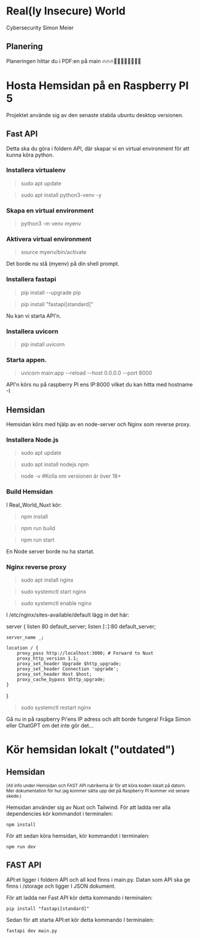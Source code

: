 # Real(ly Insecure) World

Cybersecurity Simon Meier

## Planering

Planeringen hittar du i PDF:en på main 🔥🔥🔥🦅🦅🦅🦅🗽🗽🗽🗽


# Hosta Hemsidan på en Raspberry PI 5

Projektet använde sig av den senaste stabila ubuntu desktop versionen. 

## Fast API

Detta ska du göra i foldern API, där skapar vi en virtual environment för att kunna köra python.


### Installera virtualenv
 > sudo apt update

 > sudo apt install python3-venv -y

### Skapa en virtual environment
 > python3 -m venv myenv

### Aktivera virtual environment
 > source myenv/bin/activate

Det borde nu stå (myenv) på din shell prompt.

### Installera fastapi

 > pip install --upgrade pip 

 > pip install "fastapi[standard]" 

Nu kan vi starta API'n.

### Installera uvicorn
 > pip install uvicorn

### Starta appen.
 > uvicorn main:app --reload --host 0.0.0.0 --port 8000

API'n körs nu på raspberry PI ens IP:8000 vilket du kan hitta med hostname -I


## Hemsidan

Hemsidan körs med hjälp av en node-server och Nginx som reverse proxy. 

### Installera Node.js

 > sudo apt update

 > sudo apt install nodejs npm

 > node -v #Kolla om versionen är över 18+

### Build Hemsidan

I Real_World_Nuxt kör:

 > npm install

 > npm run build

 > npm run start

En Node server borde nu ha startat. 

### Nginx reverse proxy

 > sudo apt install nginx

 > sudo systemctl start nginx

 > sudo systemctl enable nginx

I /etc/nginx/sites-available/default lägg in det här:

server {
    listen 80 default_server;
    listen [::]:80 default_server;

    server_name _;

    location / {
        proxy_pass http://localhost:3000; # Forward to Nuxt
        proxy_http_version 1.1;
        proxy_set_header Upgrade $http_upgrade;
        proxy_set_header Connection 'upgrade';
        proxy_set_header Host $host;
        proxy_cache_bypass $http_upgrade;
    }
}

 > sudo systemctl restart nginx

Gå nu in på raspberry Pi'ens IP adress och allt borde fungera! Fråga Simon eller ChatGPT om det inte gör det...



# Kör hemsidan lokalt ("outdated")

## Hemsidan
<sub>(All info under Hemsidan och FAST API rubrikerna är för att köra koden lokalt på datorn. Mer dokumentation för hur jag kommer sätta upp det på Raspberry PI kommer vid senare skede.)</sub>

Hemsidan använder sig av Nuxt och Tailwind. För att ladda ner alla dependencies kör kommandot i terminalen:

```
npm install
```

För att sedan köra hemsidan, kör kommandot i terminalen:

```
npm run dev
```

## FAST API

API:et ligger i foldern API och all kod finns i main.py. Datan som API ska ge finns i /storage och ligger I JSON dokument. 

För att ladda ner Fast API kör detta kommando i terminalen:

```
pip install "fastapi[standard]"
```

Sedan för att starta API:et kör detta kommando I terminalen:

```
fastapi dev main.py
```





